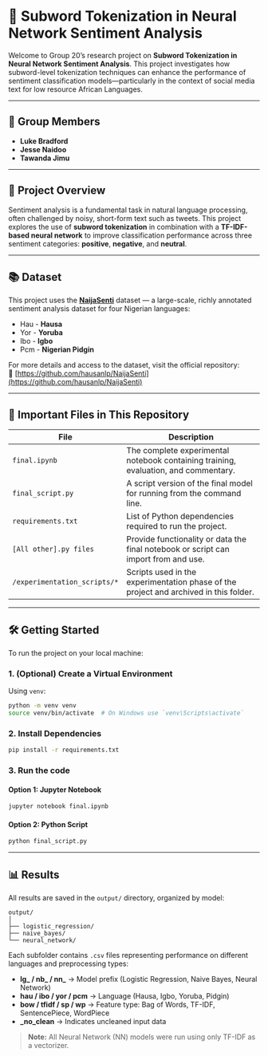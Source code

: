 # 📘 Subword Tokenization in Neural Network Sentiment Analysis

Welcome to Group 20’s research project on **Subword Tokenization in Neural Network Sentiment Analysis**. This project investigates how subword-level tokenization techniques can enhance the performance of sentiment classification models—particularly in the context of social media text for low resource African Languages.

---

## 👥 Group Members

- **Luke Bradford**
- **Jesse Naidoo**
- **Tawanda Jimu**

---

## 🧪 Project Overview

Sentiment analysis is a fundamental task in natural language processing, often challenged by noisy, short-form text such as tweets. This project explores the use of **subword tokenization** in combination with a **TF-IDF-based neural network** to improve classification performance across three sentiment categories: **positive**, **negative**, and **neutral**.

---


## 📚 Dataset

This project uses the **[NaijaSenti](https://github.com/hausanlp/NaijaSenti)** dataset — a large-scale, richly annotated sentiment analysis dataset for four Nigerian languages:

- Hau - **Hausa**
- Yor - **Yoruba**
- Ibo -  **Igbo**
- Pcm -  **Nigerian Pidgin**

For more details and access to the dataset, visit the official repository:  
🔗 [https://github.com/hausanlp/NaijaSenti](https://github.com/hausanlp/NaijaSenti)

--- 

## 📂 Important Files in This Repository

| File | Description |
|------|-------------|
| `final.ipynb` | The complete experimental notebook containing training, evaluation, and commentary. |
| `final_script.py` | A script version of the final model for running from the command line. |
| `requirements.txt` | List of Python dependencies required to run the project. |
| `[All other].py files` | Provide functionality or data the final notebook or script can import from and use.
| `/experimentation_scripts/*` | Scripts used in the experimentation phase of the project and archived in this folder.
---

## 🛠️ Getting Started

To run the project on your local machine:

### 1. (Optional) Create a Virtual Environment

Using `venv`:

```bash
python -m venv venv
source venv/bin/activate  # On Windows use `venv\Scripts\activate`
```
### 2. Install Dependencies

```bash
pip install -r requirements.txt
```

### 3. Run the code

#### Option 1: Jupyter Notebook

```bash
jupyter notebook final.ipynb
```
#### Option 2: Python Script

```bash
python final_script.py
```

---

## 📊 Results

All results are saved in the `output/` directory, organized by model:

```
output/
│
├── logistic_regression/
├── naive_bayes/
└── neural_network/
```

Each subfolder contains `.csv` files representing performance on different languages and preprocessing types:

- **lg_ / nb_ / nn_** → Model prefix (Logistic Regression, Naive Bayes, Neural Network)
- **hau / ibo / yor / pcm** → Language (Hausa, Igbo, Yoruba, Pidgin)
- **bow / tfidf / sp / wp** → Feature type: Bag of Words, TF-IDF, SentencePiece, WordPiece
- **_no_clean** → Indicates uncleaned input data

> **Note:** All Neural Network (NN) models were run using only TF-IDF as a vectorizer.